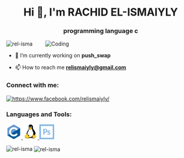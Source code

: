 <h1 align="center">Hi 👋, I'm RACHID EL-ISMAIYLY</h1>
<h3 align="center">programming language c</h3>
<img align = "right" alt = "Coding" width = "400" src=“https://i.ytimg.com/vi/kX0tq3qsY_U/maxresdefault.jpg”>

<p align="left"> <img src="https://komarev.com/ghpvc/?username=rel-isma&label=Profile%20views&color=0e75b6&style=flat" alt="rel-isma" /> </p>

- 🔭 I’m currently working on **push_swap**

- 📫 How to reach me **relismaiyly@gmail.com**

<h3 align="left">Connect with me:</h3>
<p align="left">
<a href="https://fb.com/https://www.facebook.com/relismaiyly/" target="blank"><img align="center" src="https://raw.githubusercontent.com/rahuldkjain/github-profile-readme-generator/master/src/images/icons/Social/facebook.svg" alt="https://www.facebook.com/relismaiyly/" height="30" width="40" /></a>
</p>

<h3 align="left">Languages and Tools:</h3>
<p align="left"> <a href="https://www.cprogramming.com/" target="_blank" rel="noreferrer"> <img src="https://raw.githubusercontent.com/devicons/devicon/master/icons/c/c-original.svg" alt="c" width="40" height="40"/> </a> <a href="https://www.linux.org/" target="_blank" rel="noreferrer"> <img src="https://raw.githubusercontent.com/devicons/devicon/master/icons/linux/linux-original.svg" alt="linux" width="40" height="40"/> </a> <a href="https://www.photoshop.com/en" target="_blank" rel="noreferrer"> <img src="https://raw.githubusercontent.com/devicons/devicon/master/icons/photoshop/photoshop-line.svg" alt="photoshop" width="40" height="40"/> </a> </p>

<p><img align="left" src="https://github-readme-stats.vercel.app/api/top-langs?username=rel-isma&show_icons=true&locale=en&layout=compact" alt="rel-isma" /></p>

<p>&nbsp;<img align="center" src="https://github-readme-stats.vercel.app/api?username=rel-isma&show_icons=true&locale=en" alt="rel-isma" /></p>
